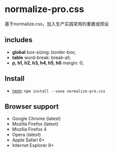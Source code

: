 # normalize-pro.css

基于normalize.css，加入生产实践常用的重置或预设

## includes

* **global** box-sizing: border-box;
* **table** word-break: break-all;
* **p, h1, h2, h3, h4, h5, h6** margin: 0;

## Install

* [npm](http://npmjs.org/): `npm install --save normalize-pro.css`

## Browser support

* Google Chrome (latest)
* Mozilla Firefox (latest)
* Mozilla Firefox 4
* Opera (latest)
* Apple Safari 6+
* Internet Explorer 8+
